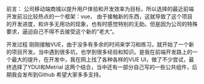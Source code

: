 

前言：
公司移动端商城以提升用户体验和开发效率为目标，所以选择的最近前端开发前沿比较热点的一个框架：vue， 由于接触新的东西，这就导致了这个项目的开发进度，和许多无用功的现象，也有时感觉特别的无助。但是因为公司的特殊要求，逼迫自己不得不去接受这个新的”老大“。


开发过程
刚刚接触VUE，由于没多有多余的时间来学习和练习，就开始了一个新的项目开发。当中遇到很多坑，也学到很多经验和知识。是我在前端开发路上的一个最大的提升，在开发中，我在网上找了各种各样的VUE UI，做了不少尝试，最终选择了YDUI和Metrial 这两个结合，当中还有一部分自己写的一些公共组件，后期我会发布到Github 希望大家多多支持。

